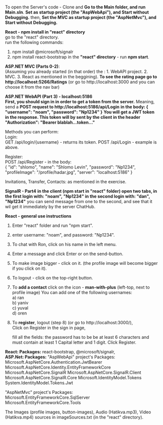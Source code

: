 To open the Server's code - 
Clone and **Go to the Main folder, and run Main.sln**.
**Set as startup project (the "AspWebApi"), and Start without Debugging.**
then, **Set the MVC as startup project (the "AspNetMvc"), and Start without Debugging.**
<br/>

**React - npm install in "react" directory**<br/>
go to the "react" directory.<br/>
run the following commands:
1. npm install @microsoft/signalr
2. npm install react-bootstrap
in the **"react" directory** - run **npm start**.

**ASP.NET MVC (Parts 0-2)**: <br/>
(Assuming you already started (in that order) the : 1. WebAPI project. 2. MVC. 3. React as mentioned in the beggining).
**To see the rating page go to http://localhost:5266/Ratings**
(or go to http://localhost:3000 and you can choose it from the nav bar)

**ASP.NET WebAPI (Part 3) - localhost:5186** <br/>
**First, you should sign in in order to get a token from the server.**
Meaning, send a **POST request to http://localhost:5186/api/Login**
**in the body:
{
    "username": "noam",
    "password": "Np1234"
}**
**You will get a JWT token in the response. 
This token will by sent by the client in the header
"Authorization": "Bearer blablah...token..."**

Methods you can perform:<br/>
Login:<br/>
GET /api/login/{username} - returns its token.
POST /api/Login - example is above.

Register:<br/>
POST /api/Register - in the body:<br/>
{
    "id": "shlomo",
    "name": "Shlomo Levin",
    "password": "Np1234",
    "profileImage": "/profile/hadar.jpg",
    "server": "localhost:5186"
}

Invitations, Transfer, Contacts:
as mentioned in the exercise.

**SignalR - Part4**
**in the client (npm start in "react" folder)
open two tabs,
in the first login with: "noam", "Np1234"
in the second login with: "dan", "Np1234"**
you can send message from one to the second,
and see that it wil get it immediately by the server ChatHub.

**React - general use instructions**
1. Enter "react" folder and run "npm start".
2. enter username: "noam", and password: "Np1234". <br/>
3. To chat with Ron, click on his name in the left menu. <br/>
4. Enter a message and click Enter or on the send-button. <br/>
5. To make image bigger - click on it.
   (the profile image will become bigger if you click on it).
6. To logout - click on the top-right button.
7. To **add a contact** click on the icon - **man-with-plus** (left-top, next to profile image)
    You can add one of the following usernames: <br/>
    a) ran <br/> 
    b) yaniv <br/>
    c) yuval <br/>
    d) oren <br/>

11. To **register**, logout (step 8) (or go to http://localhost:3000/),  
    Click on Register in the sign in page,

    fill all the fields:
    the password has to be be at least 6 characters
    and must contain at least 1 Capital letter and 1 digit.
    Click Register. 

**React: Packages:** react-bootstrap, @microsoft/signalr,   
**ASP.Net: Packages:**
"AspWebApi" project's Packages:
Microsoft.AspNetCore.Authentication.JwtBearer
Microsoft.AspNetCore.Identity.EntityFrameworkCore
Microsoft.AspNetCore.SignalR
Microsoft.AspNetCore.SignalR.Client
Microsoft.AspNetCore.SignalR.Core
Microsoft.IdentityModel.Tokens
System.IdentityModel.Tokens.Jwt

"AspNetMvc" project's Packages:
Microsoft.EntityFrameworkCore.SqlServer
Microsoft.EntityFrameworkCore.Tools
  
The Images (profile images, button-images), Audio (Hatikva.mp3), 
Video (Hatikva.mp4) sources in imageSources.txt (in the "react" directory).
